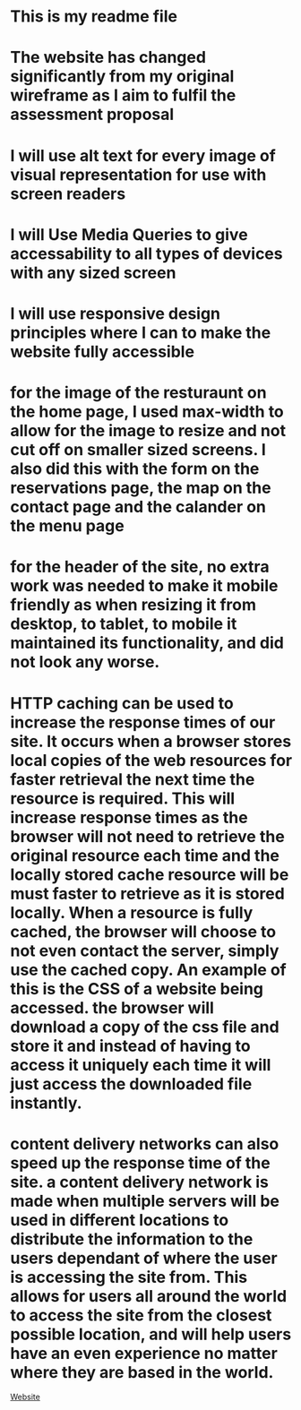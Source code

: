 # This is my readme file

# The website has changed significantly from my original wireframe as I aim to fulfil the assessment proposal

# I will use alt text for every image of visual representation for use with screen readers

# I will Use Media Queries to give accessability to all types of devices with any sized screen

# I will use responsive design principles where I can to make the website fully accessible

# for the image of the resturaunt on the home page, I used max-width to allow for the image to resize and not cut off on smaller sized screens. I also did this with the form on the reservations page, the map on the contact page and the calander on the menu page

# for the header of the site, no extra work was needed to make it mobile friendly as when resizing it from desktop, to tablet, to mobile it maintained its functionality, and did not look any worse.

# HTTP caching can be used to increase the response times of our site. It occurs when a browser stores local copies of the web resources for faster retrieval the next time the resource is required. This will increase response times as the browser will not need to retrieve the original resource each time and the locally stored cache resource will be must faster to retrieve as it is stored locally. When a resource is fully cached, the browser will choose to not even contact the server, simply use the cached copy. An example of this is the CSS of a website being accessed. the browser will download a copy of the css file and store it and instead of having to access it uniquely each time it will just access the downloaded file instantly.

# content delivery networks can also speed up the response time of the site. a content delivery network is made when multiple servers will be used in different locations to distribute the information to the users dependant of where the user is accessing the site from. This allows for users all around the world to access the site from the closest possible location, and will help users have an even experience no matter where they are based in the world.

<a href="index.html">Website</a>